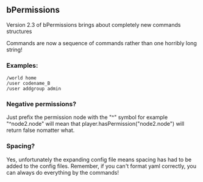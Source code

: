 ## bPermissions
Version 2.3 of bPermissions brings about completely new commands structures

Commands are now a sequence of commands rather than one horribly long string!

### Examples:

```none
/world home
/user codename_B
/user addgroup admin
```

### Negative permissions?
Just prefix the permission node with the "^" symbol for example "^node2.node" will mean that player.hasPermission("node2.node") will return false nomatter what.

### Spacing?
Yes, unfortunately the expanding config file means spacing has had to be added to the config files.
Remember, if you can't format yaml correctly, you can always do everything by the commands!
